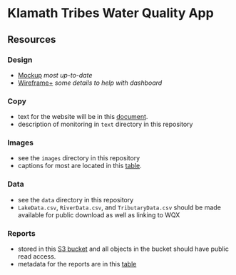 # Klamath Tribes Water Quality App

## Resources

### Design

* [Mockup](https://docs.google.com/presentation/d/1QXAbYTRjDKwiG3uPcyc1ZECBiGrjAhJDVhC7PP5EhPQ/edit?usp=sharing) *most up-to-date*
* [Wireframe+](https://docs.google.com/presentation/d/11mvRwGA0cZDr7496XWt1lc7A-mjBmCiPX3FIJbuphV4/edit?usp=sharing) *some details to help with dashboard*

### Copy

* text for the website will be in this [document](https://docs.google.com/document/d/1sUp9AJugA_oRhAaO0hOhWobF-YSH7JynuN-p2W0FAwE/edit?usp=sharing).
* description of monitoring in `text` directory in this repository

### Images

* see the `images` directory in this repository
* captions for most are located in this [table](https://docs.google.com/spreadsheets/d/1ExF5l64fuyr4i6_EwC6m99WpGKcM5f0dQFgRAL9_I-k/edit?usp=sharing). 

### Data

* see the `data` directory in this repository
* `LakeData.csv`, `RiverData.csv`, and `TributaryData.csv` should be made available for public download as well as linking to WQX

### Reports

* stored in this [S3 bucket](https://s3.console.aws.amazon.com/s3/buckets/klamath-water-quality-app/?region=us-west-2&tab=overview) and all objects in the bucket should have public read access.
* metadata for the reports are in this [table](https://docs.google.com/spreadsheets/d/1OHmA0QOJyv-pO1T2fT4Qj7ugkpccQjnMAIRd3JSr85M/edit?usp=sharing)
